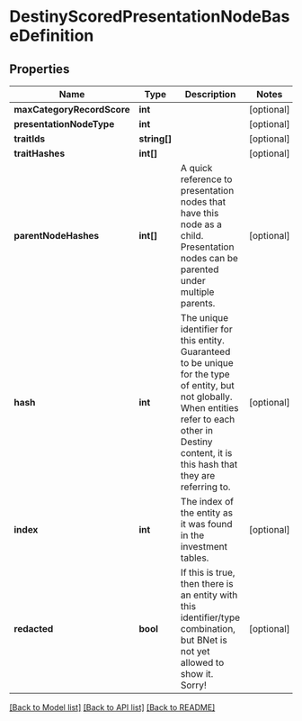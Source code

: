 # DestinyScoredPresentationNodeBaseDefinition

## Properties
Name | Type | Description | Notes
------------ | ------------- | ------------- | -------------
**maxCategoryRecordScore** | **int** |  | [optional] 
**presentationNodeType** | **int** |  | [optional] 
**traitIds** | **string[]** |  | [optional] 
**traitHashes** | **int[]** |  | [optional] 
**parentNodeHashes** | **int[]** | A quick reference to presentation nodes that have this node as a child. Presentation nodes can be parented under multiple parents. | [optional] 
**hash** | **int** | The unique identifier for this entity. Guaranteed to be unique for the type of entity, but not globally.  When entities refer to each other in Destiny content, it is this hash that they are referring to. | [optional] 
**index** | **int** | The index of the entity as it was found in the investment tables. | [optional] 
**redacted** | **bool** | If this is true, then there is an entity with this identifier/type combination, but BNet is not yet allowed to show it. Sorry! | [optional] 

[[Back to Model list]](../README.md#documentation-for-models) [[Back to API list]](../README.md#documentation-for-api-endpoints) [[Back to README]](../README.md)


